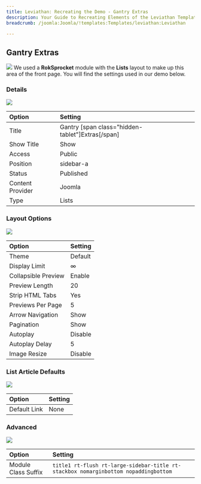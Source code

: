 ```yaml
---
title: Leviathan: Recreating the Demo - Gantry Extras
description: Your Guide to Recreating Elements of the Leviathan Template for Joomla
breadcrumb: /joomla:Joomla/!templates:Templates/leviathan:Leviathan

---
```


Gantry Extras
-----
![][demo]
We used a **RokSprocket** module with the **Lists** layout to make up this area of the front page. You will find the settings used in our demo below.

### Details
![][demo2]

| Option           | Setting                                          |  
| :--------------- | :----------------------------------------------- |  
| Title            | Gantry [span class="hidden-tablet"]Extras[/span] |  
| Show Title       | Show                                             |  
| Access           | Public                                           |  
| Position         | sidebar-a                                        |  
| Status           | Published                                        |  
| Content Provider | Joomla                                           |  
| Type             | Lists                                            |  

### Layout Options
![][demo3]

| Option              | Setting |  
| :------------------ | :------ |  
| Theme               | Default |  
| Display Limit       | ∞       |  
| Collapsible Preview | Enable  |  
| Preview Length      | 20      |  
| Strip HTML Tabs     | Yes     |  
| Previews Per Page   | 5       |  
| Arrow Navigation    | Show    |  
| Pagination          | Show    |  
| Autoplay            | Disable |  
| Autoplay Delay      | 5       |  
| Image Resize        | Disable |  

### List Article Defaults
![][demo4]

| Option       | Setting |  
| :----------- | :------ |  
| Default Link | None    |  

### Advanced
![][demo5]

| Option              | Setting                                                                             |  
| :------------------ | :---------------------------------------------------------------------------------- |  
| Module Class Suffix | `title1 rt-flush rt-large-sidebar-title rt-stackbox nomarginbottom nopaddingbottom` |  

[demo]: assets/demo_5.jpeg
[demo2]: assets/gantry_1.jpeg
[demo3]: assets/gantry_2.jpeg
[demo4]: assets/gantry_3.jpeg
[demo5]: assets/gantry_4.jpeg